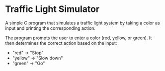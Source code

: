 # Traffic Light Simulator

A simple C program that simulates a traffic light system by taking a color as input and printing the corresponding action.

The program prompts the user to enter a color (red, yellow, or green). It then determines the correct action based on the input:

- "red" → "Stop"
- "yellow" → "Slow down"
- "green" → "Go"
